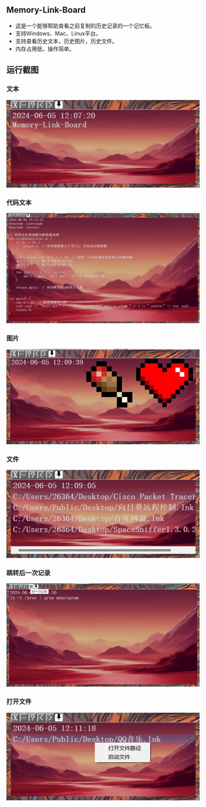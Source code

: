## Memory-Link-Board
- 这是一个能够帮助查看之前复制的历史记录的一个记忆板。
- 支持Windows、Mac、Linux平台。
- 支持查看历史文本，历史图片，历史文件。
- 内存占用低，操作简单。

## 运行截图
### 文本
   ![文本](https://github.com/capp-adocia/Memory-Link-Board/blob/master/Clipboard/Img/TXT.png)
### 代码文本
   ![代码文本](https://github.com/capp-adocia/Memory-Link-Board/blob/master/Clipboard/Img/codBlock.png)
### 图片 
   ![图片](https://github.com/capp-adocia/Memory-Link-Board/blob/master/Clipboard/Img/IMG.png)
### 文件 
   ![文件](https://github.com/capp-adocia/Memory-Link-Board/blob/master/Clipboard/Img/DOC.png)
### 跳转后一次记录
   ![跳转后一次记录](https://github.com/capp-adocia/Memory-Link-Board/blob/master/Clipboard/Img/historyButton.png)
### 打开文件
   ![打开文件](https://github.com/capp-adocia/Memory-Link-Board/blob/master/Clipboard/Img/openDoc.png)

